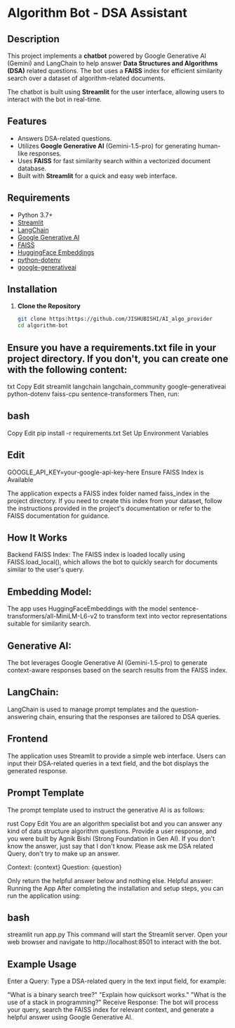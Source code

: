 # Algorithm Bot - DSA Assistant

## Description

This project implements a **chatbot** powered by Google Generative AI (Gemini) and LangChain to help answer **Data Structures and Algorithms (DSA)** related questions. The bot uses a **FAISS** index for efficient similarity search over a dataset of algorithm-related documents.

The chatbot is built using **Streamlit** for the user interface, allowing users to interact with the bot in real-time.

## Features

- Answers DSA-related questions.
- Utilizes **Google Generative AI** (Gemini-1.5-pro) for generating human-like responses.
- Uses **FAISS** for fast similarity search within a vectorized document database.
- Built with **Streamlit** for a quick and easy web interface.

## Requirements

- Python 3.7+
- [Streamlit](https://streamlit.io/)
- [LangChain](https://github.com/hwchase17/langchain)
- [Google Generative AI](https://developers.generativeai.google/)
- [FAISS](https://github.com/facebookresearch/faiss)
- [HuggingFace Embeddings](https://huggingface.co/)
- [python-dotenv](https://pypi.org/project/python-dotenv/)
- [google-generativeai](https://pypi.org/project/google-generativeai/)

## Installation

1. **Clone the Repository**

   ```bash
   git clone https:https://github.com/JISHUBISHI/AI_algo_provider
   cd algorithm-bot

## Ensure you have a requirements.txt file in your project directory. If you don't, you can create one with the following content:

txt
Copy
Edit
streamlit
langchain
langchain_community
google-generativeai
python-dotenv
faiss-cpu
sentence-transformers
Then, run:

## bash
Copy
Edit
pip install -r requirements.txt
Set Up Environment Variables


## Edit
GOOGLE_API_KEY=your-google-api-key-here
Ensure FAISS Index is Available

The application expects a FAISS index folder named faiss_index in the project directory. If you need to create this index from your dataset, follow the instructions provided in the project's documentation or refer to the FAISS documentation for guidance.

## How It Works
Backend
FAISS Index:
The FAISS index is loaded locally using FAISS.load_local(), which allows the bot to quickly search for documents similar to the user's query.

## Embedding Model:
The app uses HuggingFaceEmbeddings with the model sentence-transformers/all-MiniLM-L6-v2 to transform text into vector representations suitable for similarity search.

## Generative AI:
The bot leverages Google Generative AI (Gemini-1.5-pro) to generate context-aware responses based on the search results from the FAISS index.

## LangChain:
LangChain is used to manage prompt templates and the question-answering chain, ensuring that the responses are tailored to DSA queries.

## Frontend
The application uses Streamlit to provide a simple web interface. Users can input their DSA-related queries in a text field, and the bot displays the generated response.

## Prompt Template
The prompt template used to instruct the generative AI is as follows:

rust
Copy
Edit
You are an algorithm specialist bot and you can answer any kind of data structure algorithm questions. Provide a user response, and you were built by Agnik Bishi (Strong Foundation in Gen AI).
If you don't know the answer, just say that I don't know. Please ask me DSA related Query, don't try to make up an answer.

Context: {context}
Question: {question}

Only return the helpful answer below and nothing else.
Helpful answer:
Running the App
After completing the installation and setup steps, you can run the application using:

## bash
streamlit run app.py
This command will start the Streamlit server. Open your web browser and navigate to http://localhost:8501 to interact with the bot.

## Example Usage
Enter a Query:
Type a DSA-related query in the text input field, for example:

"What is a binary search tree?"
"Explain how quicksort works."
"What is the use of a stack in programming?"
Receive Response:
The bot will process your query, search the FAISS index for relevant context, and generate a helpful answer using Google Generative AI.
